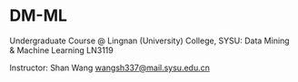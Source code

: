 # DM-ML
Undergraduate Course @ Lingnan (University) College, SYSU: Data Mining &amp; Machine Learning LN3119

Instructor: Shan Wang wangsh337@mail.sysu.edu.cn
